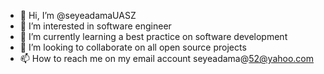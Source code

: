- 👋 Hi, I’m @seyeadamaUASZ
- 👀 I’m interested in software engineer
- 🌱 I’m currently learning a best practice on software development
- 💞️ I’m looking to collaborate on all open source projects
- 📫 How to reach me on my email account seyeadama@52@yahoo.com

<!---
seyeadamaUASZ/seyeadamaUASZ is a ✨ special ✨ repository because its `README.md` (this file) appears on your GitHub profile.
You can click the Preview link to take a look at your changes.
--->
